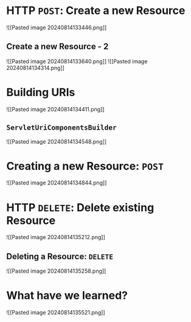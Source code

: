 # HTTP `POST`: Create a new Resource

![[Pasted image 20240814133446.png]]

## Create a new Resource - 2

![[Pasted image 20240814133640.png]]
![[Pasted image 20240814134314.png]]

# Building URIs

![[Pasted image 20240814134411.png]]

## `ServletUriComponentsBuilder`

![[Pasted image 20240814134548.png]]

# Creating a new Resource: `POST`

![[Pasted image 20240814134844.png]]

# HTTP `DELETE`: Delete existing Resource

![[Pasted image 20240814135212.png]]
## Deleting a Resource: `DELETE`

![[Pasted image 20240814135258.png]]

# What have we learned?

![[Pasted image 20240814135521.png]]